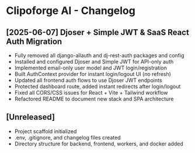 # Clipoforge AI - Changelog

## [2025-06-07] Djoser + Simple JWT & SaaS React Auth Migration

- Fully removed all django-allauth and dj-rest-auth packages and config
- Installed and configured Djoser and Simple JWT for API-only auth
- Implemented email-only user model and JWT login/registration
- Built AuthContext provider for instant login/logout UI (no refresh)
- Updated all frontend auth flows to use Djoser JWT endpoints
- Protected dashboard route, added instant redirects after login/logout
- Fixed all CORS/CSS issues for React + Vite + Tailwind workflow
- Refactored README to document new stack and SPA architecture


## [Unreleased]
- Project scaffold initialized
- .env, .gitignore, and changelog files created
- Directory structure for backend, frontend, workers, and docker added
